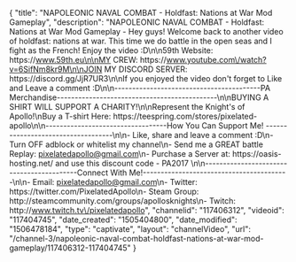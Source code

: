 {
    "title": "NAPOLEONIC NAVAL COMBAT - Holdfast: Nations at War Mod Gameplay",
    "description": "NAPOLEONIC NAVAL COMBAT - Holdfast: Nations at War Mod Gameplay - Hey guys! Welcome back to another video of holdfast: nations at war. This time we do battle in the open seas and I fight as the French! Enjoy the video :D\n\n59th Website: https:\/\/www.59th.eu\n\nMY CREW: https:\/\/www.youtube.com\/watch?v=6SifNm8kr9M\n\nJOIN MY DISCORD SERVER: https:\/\/discord.gg\/JjR7UR3\n\nIf you enjoyed the video don't forget to Like and Leave a comment :D\n\n-----------------------------------------PA Merchandise---------------------------------------------\n\nBUYING A SHIRT WILL SUPPORT A CHARITY!\n\nRepresent the Knight's of Apollo!\nBuy a T-shirt Here: https:\/\/teespring.com\/stores\/pixelated-apollo\n\n----------------------------------How You Can Support Me! -----------------------------------\n\n- Like, share and leave a comment :D\n- Turn OFF adblock or whitelist my channel\n- Send me a GREAT battle Replay: pixelatedapollo@gmail.com\n- Purchase a Server at: https:\/\/oasis-hosting.net\/ and use this discount code - PA2017 \n\n------------------------------------------Connect With Me!-----------------------------------------\n\n- Email: pixelatedapollo@gmail.com\n- Twitter: https:\/\/twitter.com\/PixelatedApollo\n- Steam Group:  http:\/\/steamcommunity.com\/groups\/apollosknights\n- Twitch: http:\/\/www.twitch.tv\/pixelatedapollo",
    "channelid": "117406312",
    "videoid": "117404745",
    "date_created": "1505404800",
    "date_modified": "1506478184",
    "type": "captivate",
    "layout": "channelVideo",
    "url": "\/channel-3\/napoleonic-naval-combat-holdfast-nations-at-war-mod-gameplay\/117406312-117404745"
}